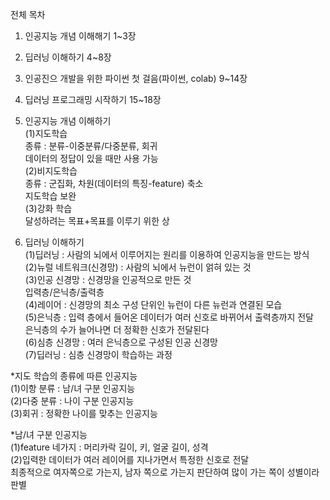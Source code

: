 전체 목차
1. 인공지능 개념 이해해기 1~3장
2. 딥러닝 이해하기 4~8장
3. 인공진으 개발을 위한 파이썬 첫 걸음(파이썬, colab) 9~14장
4. 딥러닝 프로그래밍 시작하기 15~18장


1. 인공지능 개념 이해하기  
(1)지도학습  
  종류 : 분류-이중분류/다중분류, 회귀  
  데이터의 정답이 있을 때만 사용 가능  
(2)비지도학습  
  종류 : 군집화, 차원(데이터의 특징-feature) 축소  
  지도학습 보완  
(3)강화 학습  
  달성하려는 목표+목표를 이루기 위한 상  
       
2. 딥러닝 이해하기  
(1)딥러닝 : 사람의 뇌에서 이루어지는 원리를 이용하여 인공지능을 만드는 방식  
(2)뉴럴 네트워크(신경망) : 사람의 뇌에서 뉴런이 얽혀 있는 것  
(3)인공 신경망 : 신경망을 인공적으로 만든 것  
  입력층/은닉층/출력층  
(4)레이어 : 신경망의 최소 구성 단위인 뉴런이 다른 뉴런과 연결된 모습  
(5)은닉층 : 입력 층에서 들어온 데이터가 여러 신호로 바뀌어서 출력층까지 전달  
  은닉층의 수가 늘어나면 더 정확한 신호가 전달된다  
(6)심층 신경망 : 여러 은닉층으로 구성된 인공 신경망  
(7)딥러닝 : 심층 신경망이 학습하는 과정  

*지도 학습의 종류에 따른 인공지능  
(1)이항 분류 : 남/녀 구분 인공지능  
(2)다중 분류 : 나이 구분 인공지능  
(3)회귀 : 정확한 나이를 맞추는 인공지능  

*남/녀 구분 인공지능  
(1)feature 네가지 : 머리카락 길이, 키, 얼굴 길이, 성격  
(2)입력한 데이터가 여러 레이어를 지나가면서 특정한 신호로 전달  
  최종적으로 여자쪽으로 가는지, 남자 쪽으로 가는지 판단하여 많이 가는 쪽이 성별이라 판별  
